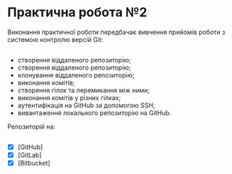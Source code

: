 # Практична робота №2

<p style="padding-bottom: 15px"> Виконання практичної роботи передбачає вивчення прийомів роботи з системою контролю версій Git: </p>

* створення віддаленого репозиторію;
* створення віддаленого репозиторію;
* клонування віддаленого репозиторію;
* виконання комітів;
* створення гілок та перемикання між ними;
* виконання комітів у різних гілках;
* аутентифікація на GitHub за допомогою SSH;
* вивантаження локального репозиторію на GitHub.

<p style="padding-bottom: 15px"> Репозиторій на: </p>

- [X] [GitHub]
- [X] [GitLab]
- [X] [Bitbucket]
